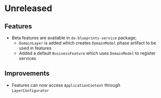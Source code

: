 # Unreleased

## Features

- Beta features are available in `do-blueprints-service` package;
  - `DomainLayer` is added which creates `DomainModel` phase artifact to be 
    used in features
  - Added a default `BusinessFeature` which uses `DomainModel` to register
    services

## Improvements    

- Features can now access `ApplicationContext` through `LayerConfigurator`